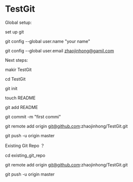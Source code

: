 # TestGit
Global  setup:

set  up  git

   git  config  --global  user.name  "your  name"

   git  config  --global  user.email zhaojinhong@gamil.com

   
   
Next  steps:

   makir  TestGit

   cd   TestGit

   git init

   touch README

   git add README

   git commit -m "first commi"

   git remote add origin git@github.com:zhaojinhong/TestGit.git

   git push -u origin master
    

Existing Git Repo ？

   cd existing_git_repo

   git remote add origin git@github.com:zhaojinhong/TestGit.git

   git push -u origin master
